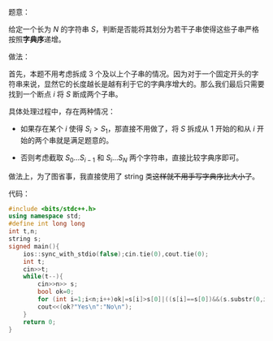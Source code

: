 题意：

给定一个长为 $N$ 的字符串 $S$，判断是否能将其划分为若干子串使得这些子串严格按照**字典序**递增。

做法：

首先，本题不用考虑拆成 $3$ 个及以上个子串的情况。因为对于一个固定开头的字符串来说，显然它的长度越长是越有利于它的字典序增大的。那么我们最后只需要找到一个断点 $i$ 将 $S$ 断成两个子串。

具体处理过程中，存在两种情况：

- 如果存在某个 $i$ 使得 $S_i>S_1$，那直接不用做了，将 $S$ 拆成从 $1$ 开始的和从 $i$ 开始的两个串就是满足题意的。

- 否则考虑截取 $S_0\dots S_{i-1}$ 和 $S_i\dots S_N$ 两个字符串，直接比较字典序即可。

做法上，为了图省事，我直接使用了 string 类~~这样就不用手写字典序比大小了~~。

代码：

```cpp
#include <bits/stdc++.h>
using namespace std;
#define int long long
int t,n;
string s;
signed main(){
    ios::sync_with_stdio(false);cin.tie(0),cout.tie(0);
    int t;
    cin>>t;
    while(t--){
        cin>>n>> s;
        bool ok=0;
        for (int i=1;i<n;i++)ok|=s[i]>s[0]|((s[i]==s[0])&&(s.substr(0,i)<s.substr(i)));
        cout<<(ok?"Yes\n":"No\n");
    }
    return 0;
}
```